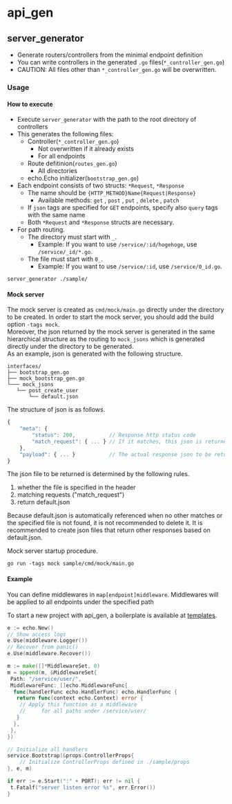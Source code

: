 # api_gen

## server_generator

- Generate routers/controllers from the minimal endpoint definition
- You can write controllers in the generated `.go` files(`*_controller_gen.go`)
- CAUTION: All files other than `*_controller_gen.go` will be overwritten.

### Usage

#### How to execute

- Execute `server_generator` with the path to the root directory of controllers
- This generates the following files:
  - Controller(`*_controller_gen.go`)
    - Not overwritten if it already exists
    - For all endpoints
  - Route defitinion(`routes_gen.go`)
    - All directories
  - echo.Echo initializer(`bootstrap_gen.go`)
- Each endpoint consists of two structs: `*Request`, `*Response`
  - The name should be `{HTTP_METHOD}Name{Request|Response}`
    - Available methods: `get` , `post` , `put` , `delete` , `patch`
  - If `json` tags are specified for `GET` endpoints,  specify also `query` tags with the same name
  - Both `*Request` and `*Response` structs are necessary.
- For path routing.
  - The directory must start with `_`.
    - Example: If you want to use `/service/:id/hogehoge`, use `/service/_id/*.go`.
  - The file must start with `0_`.
    - Example: If you want to use `/service/:id`, use `/service/0_id.go`.

```console
server_generator ./sample/
```

#### Mock server

The mock server is created as `cmd/mock/main.go` directly under the directory to be created. In order to start the mock server, you should add the build option `-tags mock`.  
Moreover, the json returned by the mock server is generated in the same hierarchical structure as the routing to `mock_jsons` which is generated directly under the directory to be generated.  
As an example, json is generated with the following structure.

```text
interfaces/
├── bootstrap_gen.go
├── mock_bootstrap_gen.go
└─── mock_jsons
   └── post_create_user
       └── default.json
```

The structure of json is as follows.

```javascript
{
    "meta": {
        "status": 200,           // Response http status code
        "match_request": { ... } // If it matches, this json is returned. If the file is specified as an option, however, this is not required.
    },
    "payload": { ... }           // The actual response json to be returned
}
```

The json file to be returned is determined by the following rules.

1. whether the file is specified in the header
2. matching requests ("match_request")
3. return default.json

Because default.json is automatically referenced when no other matches or the specified file is not found, it is not recommended to delete it. It is recommended to create json files that return other responses based on default.json.  

Mock server startup procedure.

```shell script
go run -tags mock sample/cmd/mock/main.go
```

#### Example

You can define middlewares in `map[endpoint]middleware`.
Middlewares will be applied to all endpoints under the specified path

To start a new project with api_gen, a boilerplate is available at [templates](../templates).

```go
e := echo.New()
// Show access logs
e.Use(middleware.Logger())
// Recover from panic()
e.Use(middleware.Recover())

m := make([]*MiddlewareSet, 0)
m = append(m, &MiddlewareSet{
 Path: "/service/user/",
 MiddlewareFunc: []echo.MiddlewareFunc{
  func(handlerFunc echo.HandlerFunc) echo.HandlerFunc {
   return func(context echo.Context) error {
    // Apply this function as a middleware
    //     for all paths under /service/user/
   }
  },
 },
})

// Initialize all handlers
service.Bootstrap(&props.ControllerProps{
    // Initialize ControllerProps defined in ./sample/props
}, e, m)

if err := e.Start(":" + PORT); err != nil {
 t.Fatalf("server listen error %s", err.Error())
}
```
